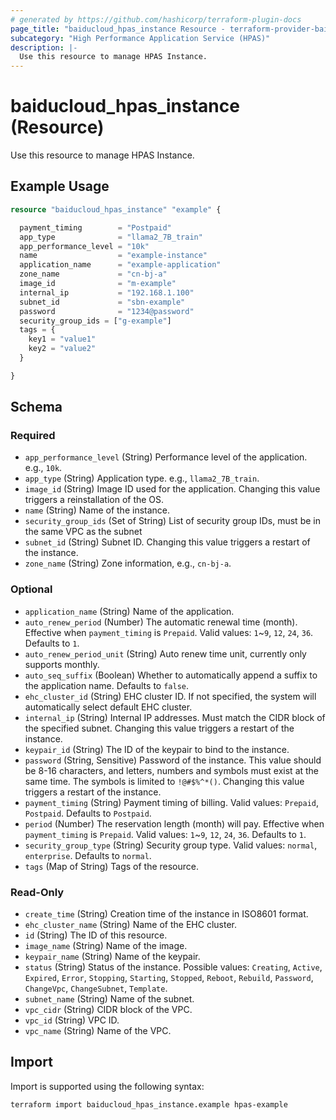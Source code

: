 ```yaml
---
# generated by https://github.com/hashicorp/terraform-plugin-docs
page_title: "baiducloud_hpas_instance Resource - terraform-provider-baiducloud"
subcategory: "High Performance Application Service (HPAS)"
description: |-
  Use this resource to manage HPAS Instance.
---
```


# baiducloud_hpas_instance (Resource)

Use this resource to manage HPAS Instance.

## Example Usage

```terraform
resource "baiducloud_hpas_instance" "example" {

  payment_timing        = "Postpaid"
  app_type              = "llama2_7B_train"
  app_performance_level = "10k"
  name                  = "example-instance"
  application_name      = "example-application"
  zone_name             = "cn-bj-a"
  image_id              = "m-example"
  internal_ip           = "192.168.1.100"
  subnet_id             = "sbn-example"
  password              = "1234@password"
  security_group_ids = ["g-example"]
  tags = {
    key1 = "value1"
    key2 = "value2"
  }

}
```

<!-- schema generated by tfplugindocs -->
## Schema

### Required

- `app_performance_level` (String) Performance level of the application. e.g., `10k`.
- `app_type` (String) Application type. e.g., `llama2_7B_train`.
- `image_id` (String) Image ID used for the application. Changing this value triggers a reinstallation of the OS.
- `name` (String) Name of the instance.
- `security_group_ids` (Set of String) List of security group IDs, must be in the same VPC as the subnet
- `subnet_id` (String) Subnet ID. Changing this value triggers a restart of the instance.
- `zone_name` (String) Zone information, e.g., `cn-bj-a`.

### Optional

- `application_name` (String) Name of the application.
- `auto_renew_period` (Number) The automatic renewal time (month). Effective when `payment_timing` is `Prepaid`. Valid values: `1`~`9`, `12`, `24`, `36`. Defaults to `1`.
- `auto_renew_period_unit` (String) Auto renew time unit, currently only supports monthly.
- `auto_seq_suffix` (Boolean) Whether to automatically append a suffix to the application name. Defaults to `false`.
- `ehc_cluster_id` (String) EHC cluster ID. If not specified, the system will automatically select default EHC cluster.
- `internal_ip` (String) Internal IP addresses. Must match the CIDR block of the specified subnet. Changing this value triggers a restart of the instance.
- `keypair_id` (String) The ID of the keypair to bind to the instance.
- `password` (String, Sensitive) Password of the instance. This value should be 8-16 characters, and letters, numbers and symbols must exist at the same time. The symbols is limited to `!@#$%^*()`. Changing this value triggers a restart of the instance.
- `payment_timing` (String) Payment timing of billing. Valid values: `Prepaid`, `Postpaid`. Defaults to `Postpaid`.
- `period` (Number) The reservation length (month) will pay. Effective when `payment_timing` is `Prepaid`. Valid values: `1`~`9`, `12`, `24`, `36`. Defaults to `1`.
- `security_group_type` (String) Security group type. Valid values: `normal`, `enterprise`. Defaults to `normal`.
- `tags` (Map of String) Tags of the resource.

### Read-Only

- `create_time` (String) Creation time of the instance in ISO8601 format.
- `ehc_cluster_name` (String) Name of the EHC cluster.
- `id` (String) The ID of this resource.
- `image_name` (String) Name of the image.
- `keypair_name` (String) Name of the keypair.
- `status` (String) Status of the instance. Possible values: `Creating`, `Active`, `Expired`, `Error`, `Stopping`, `Starting`, `Stopped`, `Reboot`, `Rebuild`, `Password`, `ChangeVpc`, `ChangeSubnet`, `Template`.
- `subnet_name` (String) Name of the subnet.
- `vpc_cidr` (String) CIDR block of the VPC.
- `vpc_id` (String) VPC ID.
- `vpc_name` (String) Name of the VPC.

## Import

Import is supported using the following syntax:

```shell
terraform import baiducloud_hpas_instance.example hpas-example
```
